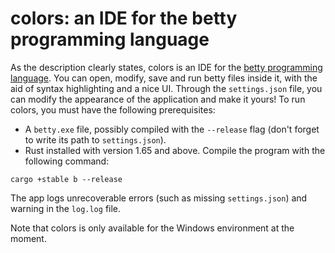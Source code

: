 # colors: an IDE for the betty programming language

As the description clearly states, colors is an IDE for the [betty programming language](https://github.com/lowfrank/betty). You can open, modify, save and run betty files inside it, with the aid of syntax highlighting and a nice UI. Through the `settings.json` file, you can modify the appearance of the application and make it yours!
To run colors, you must have the following prerequisites:
  - A `betty.exe` file, possibly compiled with the `--release` flag (don't forget to write its path to `settings.json`).
  - Rust installed with version 1.65 and above.
Compile the program with the following command:
```
cargo +stable b --release
```

The app logs unrecoverable errors (such as missing `settings.json`) and warning in the `log.log` file.

Note that colors is only available for the Windows environment at the moment.
